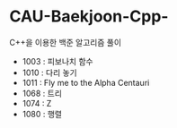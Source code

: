 # CAU-Baekjoon-Cpp-
C++을 이용한 백준 알고리즘 풀이

* 1003 : 피보나치 함수
* 1010 : 다리 놓기
* 1011 : Fly me to the Alpha Centauri
* 1068 : 트리
* 1074 : Z
* 1080 : 행렬
